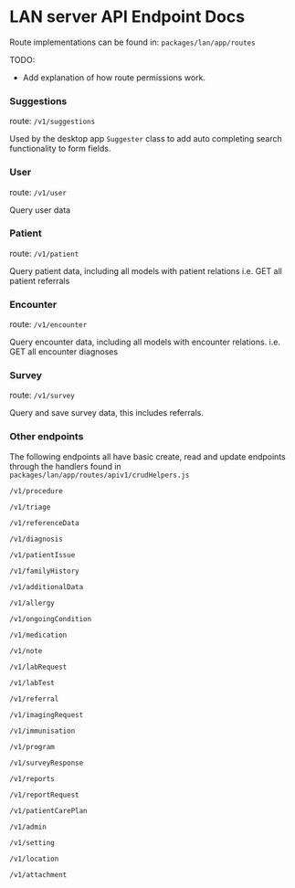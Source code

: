 # LAN server API Endpoint Docs

Route implementations can be found in: `packages/lan/app/routes`

TODO: 
  - Add explanation of how route permissions work.

### Suggestions

route: `/v1/suggestions`

Used by the desktop app `Suggester` class to add auto completing search functionality to form fields.

### User

route: `/v1/user`

Query user data

### Patient

route: `/v1/patient`

Query patient data, including all models with patient relations
i.e. GET all patient referrals

### Encounter

route: `/v1/encounter`

Query encounter data, including all models with encounter relations.
i.e. GET all encounter diagnoses

### Survey

route: `/v1/survey`

Query and save survey data, this includes referrals.

### Other endpoints

The following endpoints all have basic create, read and update endpoints through the
handlers found in `packages/lan/app/routes/apiv1/crudHelpers.js`

`/v1/procedure`

`/v1/triage`

`/v1/referenceData`

`/v1/diagnosis`

`/v1/patientIssue`

`/v1/familyHistory`

`/v1/additionalData`

`/v1/allergy`

`/v1/ongoingCondition`

`/v1/medication`

`/v1/note`

`/v1/labRequest`

`/v1/labTest`

`/v1/referral`

`/v1/imagingRequest`

`/v1/immunisation`

`/v1/program`

`/v1/surveyResponse`

`/v1/reports`

`/v1/reportRequest`

`/v1/patientCarePlan`

`/v1/admin`

`/v1/setting`

`/v1/location`

`/v1/attachment`
